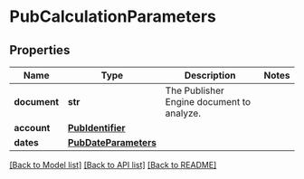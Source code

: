 # PubCalculationParameters


## Properties
Name | Type | Description | Notes
------------ | ------------- | ------------- | -------------
**document** | **str** | The Publisher Engine document to analyze. | 
**account** | [**PubIdentifier**](PubIdentifier.md) |  | 
**dates** | [**PubDateParameters**](PubDateParameters.md) |  | 

[[Back to Model list]](../README.md#documentation-for-models) [[Back to API list]](../README.md#documentation-for-api-endpoints) [[Back to README]](../README.md)


